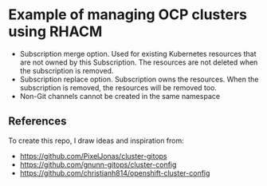 # Example of managing OCP clusters using RHACM

* Subscription merge option. Used for existing Kubernetes resources that are not owned by this Subscription. The resources are not deleted when the subscription is removed.
* Subscription replace option. Subscription owns the resources. When the subscription is removed, the resources will be removed too.
* Non-Git channels cannot be created in the same namespace

## References

To create this repo, I draw ideas and inspiration from:

* https://github.com/PixelJonas/cluster-gitops
* https://github.com/gnunn-gitops/cluster-config
* https://github.com/christianh814/openshift-cluster-config

